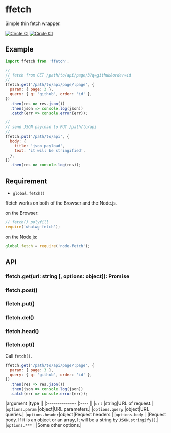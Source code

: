 # ffetch

Simple thin fetch wrapper.

[![Circle CI](https://circleci.com/gh/axross/ffetch/tree/stable.svg?style=svg&circle-token=4ebcc03d8e89eec153012626ccb181ec2986ac64)](https://circleci.com/gh/axross/ffetch/tree/stable)
[![Circle CI](https://circleci.com/gh/axross/ffetch/tree/master.svg?style=svg&circle-token=4ebcc03d8e89eec153012626ccb181ec2986ac64)](https://circleci.com/gh/axross/ffetch/tree/master)

## Example

```javascript
import ffetch from 'ffetch';

//
// fetch from GET /path/to/api/page/3?q=github&order=id
//
ffetch.get('/path/to/api/page/:page', {
  param: { page: 3 },
  query: { q: 'github', order: 'id' },
})
  .then(res => res.json())
  .then(json => console.log(json))
  .catch(err => console.error(err));

//
// send JSON payload to PUT /path/to/api
//
ffetch.put('/path/to/api', {
  body: {
    title: 'json payload',
    text: 'it will be stringified',
  },
})
  .then(res => console.log(res));
```

## Requirement

- `global.fetch()`

ffetch works on both of the Browser and the Node.js.

on the Browser:

```javascript
// fetch() polyfill
require('whatwg-fetch');
```

on the Node.js:

```javascript
global.fetch = require('node-fetch');
```

## API

### ffetch.get(url: string [, options: object]): Promise<Response>
### ffetch.post()
### ffetch.put()
### ffetch.del()
### ffetch.head()
### ffetch.opt()

Call `fetch()`.

```javascript
ffetch.get('/path/to/api/page/:page', {
  param: { page: 3 },
  query: { q: 'github', order: 'id' },
})
  .then(res => res.json())
  .then(json => console.log(json))
  .catch(err => console.error(err));
```

|argument        |type  ||
|:-------------- |:---- ||
|`url`           |string|URL of request.|
|`options.param` |object|URL parameters.|
|`options.query` |object|URL queries.|
|`options.header`|object|Request headers.|
|`options.body`  |      |Request body. If it is an object or an array, It will be a string by `JSON.stringify()`.|
|`options.***`   |      |Some other options.|
